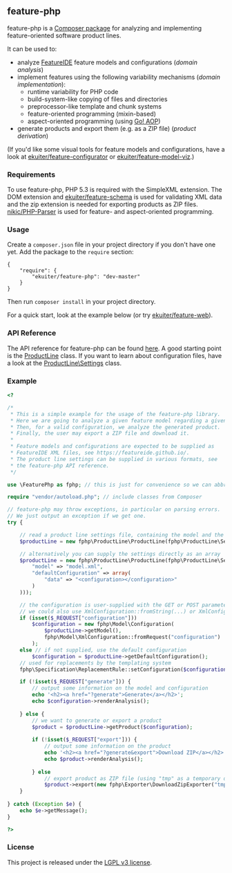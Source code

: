 ## feature-php

feature-php is a [Composer
package](https://packagist.org/packages/ekuiter/feature-php) for analyzing and
implementing feature-oriented software product lines.

It can be used to:

- analyze [FeatureIDE](https://featureide.github.io/) feature models and
  configurations (*domain analysis*)
- implement features using the following variability mechanisms (*domain
  implementation*):
  - runtime variability for PHP code
  - build-system-like copying of files and directories
  - preprocessor-like template and chunk systems
  - feature-oriented programming (mixin-based)
  - aspect-oriented programming (using [Go!
    AOP](https://github.com/goaop/framework))
- generate products and export them (e.g. as a ZIP file) (*product derivation*)

(If you'd like some visual tools for feature models and configurations, have a
look at
[ekuiter/feature-configurator](https://github.com/ekuiter/feature-configurator)
or [ekuiter/feature-model-viz](https://github.com/ekuiter/feature-model-viz).)

### Requirements

To use feature-php, PHP 5.3 is required with the SimpleXML extension. The DOM
extension and
[ekuiter/feature-schema](https://github.com/ekuiter/feature-schema) is used for
validating XML data and the zip extension is needed for exporting products as
ZIP files. [nikic/PHP-Parser](https://github.com/nikic/PHP-Parser) is used for
feature- and aspect-oriented programming.

### Usage

Create a `composer.json` file in your project directory if you don't have one
yet. Add the package to the `require` section:

```
{
    "require": {
        "ekuiter/feature-php": "dev-master"
    }
}
```

Then run `composer install` in your project directory.

For a quick start, look at the example below (or try
[ekuiter/feature-web](https://github.com/ekuiter/feature-web)).

### API Reference

The API reference for feature-php can be found
[here](http://ekuiter.github.io/feature-php). A good starting point is the
[ProductLine](http://ekuiter.github.io/feature-php/classes/FeaturePhp.ProductLine.ProductLine.html)
class. If you want to learn about configuration files, have a look at the
[ProductLine\Settings](http://ekuiter.github.io/feature-php/classes/FeaturePhp.ProductLine.Settings.html)
class.

### Example

```php
<?

/*
 * This is a simple example for the usage of the feature-php library.
 * Here we are going to analyze a given feature model regarding a given configuration.
 * Then, for a valid configuration, we analyze the generated product.
 * Finally, the user may export a ZIP file and download it.
 * 
 * Feature models and configurations are expected to be supplied as
 * FeatureIDE XML files, see https://featureide.github.io/.
 * The product line settings can be supplied in various formats, see
 * the feature-php API reference.
 */

use \FeaturePhp as fphp; // this is just for convenience so we can abbreviate the prefix "FeaturePhp\" below

require "vendor/autoload.php"; // include classes from Composer

// feature-php may throw exceptions, in particular on parsing errors.
// We just output an exception if we get one.
try {

    // read a product line settings file, containing the model and the default configuration
    $productLine = new fphp\ProductLine\ProductLine(fphp\ProductLine\Settings::fromFile("config.json"));

    // alternatively you can supply the settings directly as an array
    $productLine = new fphp\ProductLine\ProductLine(fphp\ProductLine\Settings::fromArray(array(
        "model" => "model.xml",
        "defaultConfiguration" => array(
            "data" => "<configuration></configuration>"
        )
    )));

    // the configuration is user-supplied with the GET or POST parameter "configuration"
    // we could also use XmlConfiguration::fromString(...) or XmlConfiguration::fromFile(...)
    if (isset($_REQUEST["configuration"]))
        $configuration = new fphp\Model\Configuration(
            $productLine->getModel(),
            fphp\Model\XmlConfiguration::fromRequest("configuration")
        );
    else // if not supplied, use the default configuration
        $configuration = $productLine->getDefaultConfiguration();
    // used for replacements by the templating system
    fphp\Specification\ReplacementRule::setConfiguration($configuration);

    if (!isset($_REQUEST["generate"])) {
        // output some information on the model and configuration
        echo '<h2><a href="?generate">Generate</a></h2>';
        echo $configuration->renderAnalysis();
        
    } else {
        // we want to generate or export a product
        $product = $productLine->getProduct($configuration);
        
        if (!isset($_REQUEST["export"])) {
            // output some information on the product
            echo '<h2><a href="?generate&export">Download ZIP</a></h2>';
            echo $product->renderAnalysis();
            
        } else
            // export product as ZIP file (using "tmp" as a temporary directory)
            $product->export(new fphp\Exporter\DownloadZipExporter("tmp"));
    }
    
} catch (Exception $e) {
    echo $e->getMessage();
}

?>
```

### License

This project is released under the [LGPL v3 license](LICENSE.txt).